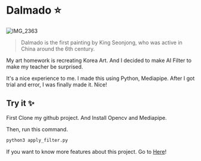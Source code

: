 # Dalmado ⭐️

![IMG_2363](https://user-images.githubusercontent.com/57530375/174461108-fbd0dafc-0466-4756-abcd-1d1446c62b1c.jpg)

> Dalmado is the first painting by King Seonjong, who was active in China around the 6th century.

My art homework is recreating Korea Art. And I decided to make AI Filter to make my teacher be surprised.

It's a nice experience to me. I made this using Python, Mediapipe. After I got trial and error, I was finally made it. Nice!

## Try it ✨

First Clone my github project.
And Install Opencv and Mediapipe.

Then, run this command.

```bash
python3 apply_filter.py
```

If you want to know more features about this project. Go to [Here](https://learnopencv.com/create-snapchat-instagram-filters-using-mediapipe/)!
